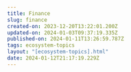 ```yaml
---
title: Finance
slug: finance
created-on: 2023-12-20T13:22:01.200Z
updated-on: 2024-01-03T09:37:19.335Z
published-on: 2024-01-11T13:26:59.787Z
tags: ecosystem-topics
layout: "[ecosystem-topics].html"
date: 2024-01-12T21:17:19.229Z
---
```

